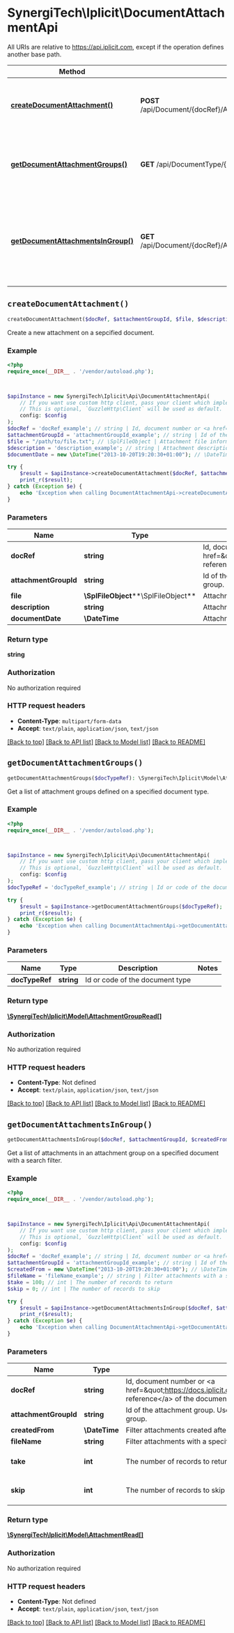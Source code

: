 # SynergiTech\Iplicit\DocumentAttachmentApi

All URIs are relative to https://api.iplicit.com, except if the operation defines another base path.

| Method | HTTP request | Description |
| ------------- | ------------- | ------------- |
| [**createDocumentAttachment()**](DocumentAttachmentApi.md#createDocumentAttachment) | **POST** /api/Document/{docRef}/AttachmentGroup/{attachmentGroupId}/Attachment | Create a new attachment on a sepcified document. |
| [**getDocumentAttachmentGroups()**](DocumentAttachmentApi.md#getDocumentAttachmentGroups) | **GET** /api/DocumentType/{docTypeRef}/AttachmentGroup | Get a list of attachment groups defined on a specified document type. |
| [**getDocumentAttachmentsInGroup()**](DocumentAttachmentApi.md#getDocumentAttachmentsInGroup) | **GET** /api/Document/{docRef}/AttachmentGroup/{attachmentGroupId}/Attachment | Get a list of attachments in an attachment group on a specified document with a search filter. |


## `createDocumentAttachment()`

```php
createDocumentAttachment($docRef, $attachmentGroupId, $file, $description, $documentDate): string
```

Create a new attachment on a sepcified document.

### Example

```php
<?php
require_once(__DIR__ . '/vendor/autoload.php');



$apiInstance = new SynergiTech\Iplicit\Api\DocumentAttachmentApi(
    // If you want use custom http client, pass your client which implements `GuzzleHttp\ClientInterface`.
    // This is optional, `GuzzleHttp\Client` will be used as default.
    config: $config
);
$docRef = 'docRef_example'; // string | Id, document number or <a href=\"https://docs.iplicit.com/dev/guide/identifiers/index.html\">internal reference</a> of the document to search
$attachmentGroupId = 'attachmentGroupId_example'; // string | Id of the attachment group. Use special value 'other' to get attachments without a group.
$file = "/path/to/file.txt"; // \SplFileObject | Attachment file information
$description = 'description_example'; // string | Attachment description
$documentDate = new \DateTime("2013-10-20T19:20:30+01:00"); // \DateTime | Attachment document date

try {
    $result = $apiInstance->createDocumentAttachment($docRef, $attachmentGroupId, $file, $description, $documentDate);
    print_r($result);
} catch (Exception $e) {
    echo 'Exception when calling DocumentAttachmentApi->createDocumentAttachment: ', $e->getMessage(), PHP_EOL;
}
```

### Parameters

| Name | Type | Description  | Notes |
| ------------- | ------------- | ------------- | ------------- |
| **docRef** | **string**| Id, document number or &lt;a href&#x3D;\&quot;https://docs.iplicit.com/dev/guide/identifiers/index.html\&quot;&gt;internal reference&lt;/a&gt; of the document to search | |
| **attachmentGroupId** | **string**| Id of the attachment group. Use special value &#39;other&#39; to get attachments without a group. | |
| **file** | **\SplFileObject****\SplFileObject**| Attachment file information | |
| **description** | **string**| Attachment description | [optional] |
| **documentDate** | **\DateTime**| Attachment document date | [optional] |

### Return type

**string**

### Authorization

No authorization required

### HTTP request headers

- **Content-Type**: `multipart/form-data`
- **Accept**: `text/plain`, `application/json`, `text/json`

[[Back to top]](#) [[Back to API list]](../../README.md#endpoints)
[[Back to Model list]](../../README.md#models)
[[Back to README]](../../README.md)

## `getDocumentAttachmentGroups()`

```php
getDocumentAttachmentGroups($docTypeRef): \SynergiTech\Iplicit\Model\AttachmentGroupRead[]
```

Get a list of attachment groups defined on a specified document type.

### Example

```php
<?php
require_once(__DIR__ . '/vendor/autoload.php');



$apiInstance = new SynergiTech\Iplicit\Api\DocumentAttachmentApi(
    // If you want use custom http client, pass your client which implements `GuzzleHttp\ClientInterface`.
    // This is optional, `GuzzleHttp\Client` will be used as default.
    config: $config
);
$docTypeRef = 'docTypeRef_example'; // string | Id or code of the document type

try {
    $result = $apiInstance->getDocumentAttachmentGroups($docTypeRef);
    print_r($result);
} catch (Exception $e) {
    echo 'Exception when calling DocumentAttachmentApi->getDocumentAttachmentGroups: ', $e->getMessage(), PHP_EOL;
}
```

### Parameters

| Name | Type | Description  | Notes |
| ------------- | ------------- | ------------- | ------------- |
| **docTypeRef** | **string**| Id or code of the document type | |

### Return type

[**\SynergiTech\Iplicit\Model\AttachmentGroupRead[]**](../Model/AttachmentGroupRead.md)

### Authorization

No authorization required

### HTTP request headers

- **Content-Type**: Not defined
- **Accept**: `text/plain`, `application/json`, `text/json`

[[Back to top]](#) [[Back to API list]](../../README.md#endpoints)
[[Back to Model list]](../../README.md#models)
[[Back to README]](../../README.md)

## `getDocumentAttachmentsInGroup()`

```php
getDocumentAttachmentsInGroup($docRef, $attachmentGroupId, $createdFrom, $fileName, $take, $skip): \SynergiTech\Iplicit\Model\AttachmentRead[]
```

Get a list of attachments in an attachment group on a specified document with a search filter.

### Example

```php
<?php
require_once(__DIR__ . '/vendor/autoload.php');



$apiInstance = new SynergiTech\Iplicit\Api\DocumentAttachmentApi(
    // If you want use custom http client, pass your client which implements `GuzzleHttp\ClientInterface`.
    // This is optional, `GuzzleHttp\Client` will be used as default.
    config: $config
);
$docRef = 'docRef_example'; // string | Id, document number or <a href=\"https://docs.iplicit.com/dev/guide/identifiers/index.html\">internal reference</a> of the document to search
$attachmentGroupId = 'attachmentGroupId_example'; // string | Id of the attachment group. Use special value 'other' to get attachments without a group.
$createdFrom = new \DateTime("2013-10-20T19:20:30+01:00"); // \DateTime | Filter attachments created after a specific date time
$fileName = 'fileName_example'; // string | Filter attachments with a specific file name
$take = 100; // int | The number of records to return
$skip = 0; // int | The number of records to skip

try {
    $result = $apiInstance->getDocumentAttachmentsInGroup($docRef, $attachmentGroupId, $createdFrom, $fileName, $take, $skip);
    print_r($result);
} catch (Exception $e) {
    echo 'Exception when calling DocumentAttachmentApi->getDocumentAttachmentsInGroup: ', $e->getMessage(), PHP_EOL;
}
```

### Parameters

| Name | Type | Description  | Notes |
| ------------- | ------------- | ------------- | ------------- |
| **docRef** | **string**| Id, document number or &lt;a href&#x3D;\&quot;https://docs.iplicit.com/dev/guide/identifiers/index.html\&quot;&gt;internal reference&lt;/a&gt; of the document to search | |
| **attachmentGroupId** | **string**| Id of the attachment group. Use special value &#39;other&#39; to get attachments without a group. | |
| **createdFrom** | **\DateTime**| Filter attachments created after a specific date time | [optional] |
| **fileName** | **string**| Filter attachments with a specific file name | [optional] |
| **take** | **int**| The number of records to return | [optional] [default to 100] |
| **skip** | **int**| The number of records to skip | [optional] [default to 0] |

### Return type

[**\SynergiTech\Iplicit\Model\AttachmentRead[]**](../Model/AttachmentRead.md)

### Authorization

No authorization required

### HTTP request headers

- **Content-Type**: Not defined
- **Accept**: `text/plain`, `application/json`, `text/json`

[[Back to top]](#) [[Back to API list]](../../README.md#endpoints)
[[Back to Model list]](../../README.md#models)
[[Back to README]](../../README.md)
